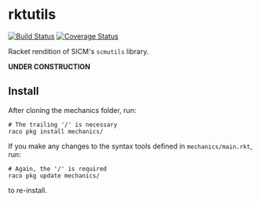 rktutils
========
[![Build Status](https://travis-ci.org/bennn/mechanics.svg)](https://travis-ci.org/bennn/mechanics)
[![Coverage Status](https://coveralls.io/repos/bennn/mechanics/badge.svg?branch=master&service=github)](https://coveralls.io/github/bennn/mechanics?branch=master)

Racket rendition of SICM's `scmutils` library.

**UNDER CONSTRUCTION**


Install
-------
After cloning the mechanics folder, run:
```
# The trailing '/' is necessary
raco pkg install mechanics/
```

If you make any changes to the syntax tools defined in `mechanics/main.rkt`, run:
```
# Again, the '/' is required
raco pkg update mechanics/
```
to re-install.

